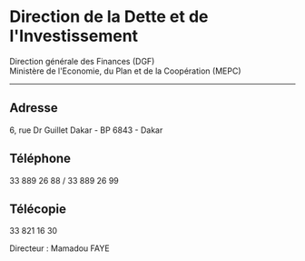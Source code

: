 # Direction de la Dette et de l'Investissement

Direction générale des Finances (DGF)  
Ministère de l'Economie, du Plan et de la Coopération (MEPC)  

-------------------------------------------------------------------------------------------------------

**Adresse**
-----------

6, rue Dr Guillet Dakar - BP 6843 - Dakar

**Téléphone**
-------------

33 889 26 88 / 33 889 26 99

**Télécopie**
-------------

33 821 16 30

Directeur : Mamadou FAYE